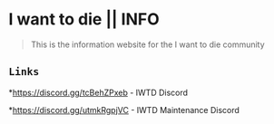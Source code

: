 # I want to die || INFO
>This is the information website for the I want to die community

## `Links`
*https://discord.gg/tcBehZPxeb - IWTD Discord

*https://discord.gg/utmkRgpjVC - IWTD Maintenance Discord
